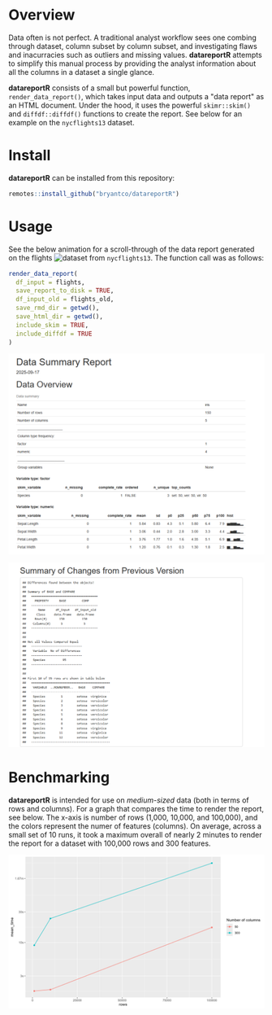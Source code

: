 # Overview

Data often is not perfect. A traditional analyst workflow sees one combing through 
dataset, column subset by column subset, and investigating flaws and inacurracies
such as outliers and missing values. **datareportR** attempts to simplify this manual process by providing the analyst information about all the columns in a dataset a single glance. 

**datareportR** consists of a small but powerful function, `render_data_report()`, which takes 
input data and outputs a "data report" as an HTML document. Under the hood, it uses the powerful
`skimr::skim()` and `diffdf::diffdf()` functions to create the report. See below for an example on the 
`nycflights13` dataset.

# Install

**datareportR** can be installed from this repository:

```r
remotes::install_github("bryantco/datareportR")
```

# Usage

See the below animation for a scroll-through of the data report generated on the 
flights ![dataset](https://github.com/tidyverse/nycflights13) from `nycflights13`. The function call was as follows:

```r
render_data_report(
  df_input = flights,
  save_report_to_disk = TRUE,
  df_input_old = flights_old,
  save_rmd_dir = getwd(),
  save_html_dir = getwd(),
  include_skim = TRUE,
  include_diffdf = TRUE
)
```

![](https://github.com/bryantco/datareportR/blob/main/_assets/data_report_1.PNG)

![](https://github.com/bryantco/datareportR/blob/main/_assets/data_report_2.PNG)

# Benchmarking

**datareportR** is intended for use on *medium-sized* data (both in terms of rows
and columns). For a graph that compares the time to render the report, see below. The
x-axis is number of rows (1,000, 10,000, and 100,000), and the colors represent the 
numer of features (columns). On average, across a small set of 10 runs, it took a maximum
overall of nearly 2 minutes to render the report for a dataset with 100,000 rows and 300 features.

![](https://github.com/bryantco/datareportR/blob/main/_assets/benchmark_results.png)